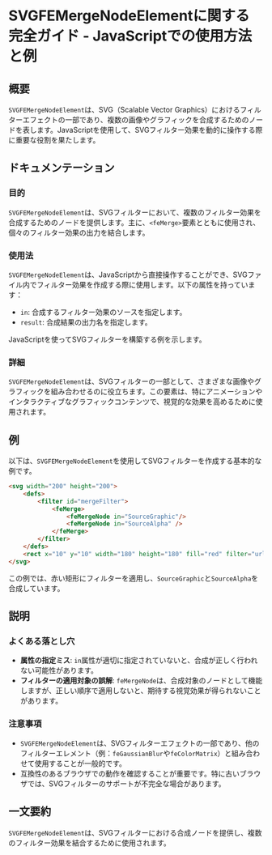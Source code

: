 <!--
Meta Description: # SVGFEMergeNodeElementに関する完全ガイド - JavaScriptでの使用方法と例 ## 概要 `SVGFEMergeNodeElement`は、SVG（Scalable Vector Graphics）におけるフィルターエフェクトの一部であり、複数の画像やグラフィックを合成...
Meta Keywords: svgfemergenodeelement, svg, femerge, filter, femergenode
-->

# SVGFEMergeNodeElementに関する完全ガイド - JavaScriptでの使用方法と例

## 概要
`SVGFEMergeNodeElement`は、SVG（Scalable Vector Graphics）におけるフィルターエフェクトの一部であり、複数の画像やグラフィックを合成するためのノードを表します。JavaScriptを使用して、SVGフィルター効果を動的に操作する際に重要な役割を果たします。

## ドキュメンテーション
### 目的
`SVGFEMergeNodeElement`は、SVGフィルターにおいて、複数のフィルター効果を合成するためのノードを提供します。主に、`<feMerge>`要素とともに使用され、個々のフィルター効果の出力を結合します。

### 使用法
`SVGFEMergeNodeElement`は、JavaScriptから直接操作することができ、SVGファイル内でフィルター効果を作成する際に使用します。以下の属性を持っています：

- `in`: 合成するフィルター効果のソースを指定します。
- `result`: 合成結果の出力名を指定します。

JavaScriptを使ってSVGフィルターを構築する例を示します。

### 詳細
`SVGFEMergeNodeElement`は、SVGフィルターの一部として、さまざまな画像やグラフィックを組み合わせるのに役立ちます。この要素は、特にアニメーションやインタラクティブなグラフィックコンテンツで、視覚的な効果を高めるために使用されます。

## 例
以下は、`SVGFEMergeNodeElement`を使用してSVGフィルターを作成する基本的な例です。

```html
<svg width="200" height="200">
    <defs>
        <filter id="mergeFilter">
            <feMerge>
                <feMergeNode in="SourceGraphic"/>
                <feMergeNode in="SourceAlpha" />
            </feMerge>
        </filter>
    </defs>
    <rect x="10" y="10" width="180" height="180" fill="red" filter="url(#mergeFilter)" />
</svg>
```

この例では、赤い矩形にフィルターを適用し、`SourceGraphic`と`SourceAlpha`を合成しています。

## 説明
### よくある落とし穴
- **属性の指定ミス**: `in`属性が適切に指定されていないと、合成が正しく行われない可能性があります。
- **フィルターの適用対象の誤解**: `feMergeNode`は、合成対象のノードとして機能しますが、正しい順序で適用しないと、期待する視覚効果が得られないことがあります。

### 注意事項
- `SVGFEMergeNodeElement`は、SVGフィルターエフェクトの一部であり、他のフィルターエレメント（例：`feGaussianBlur`や`feColorMatrix`）と組み合わせて使用することが一般的です。
- 互換性のあるブラウザでの動作を確認することが重要です。特に古いブラウザでは、SVGフィルターのサポートが不完全な場合があります。

## 一文要約
`SVGFEMergeNodeElement`は、SVGフィルターにおける合成ノードを提供し、複数のフィルター効果を結合するために使用されます。